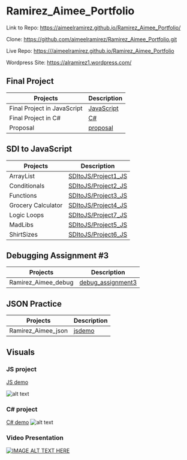 # Ramirez_Aimee_Portfolio

Link to Repo: <https://aimeelramirez.github.io/Ramirez_Aimee_Portfolio/>

Clone: <https://github.com/aimeelramirez/Ramirez_Aimee_Portfolio.git>

Live Repo: <https:///aimeelramirez.github.io/Ramirez_Aimee_Portfolio>

Wordpress Site:
<https://alramirez1.wordpress.com/>

## Final Project

| Projects | Description |
| ----------- | ----------- |
| Final Project in JavaScript | [JavaScript](./finalProject)|
| Final Project in  C# | [C#](./Ramirez_Aimee_finalProject)|
| Proposal | [proposal](./Ramirez_Aimee_Proposal.pdf)|

## SDI to JavaScript

| Projects | Description |
| ----------- | ----------- |
| ArrayList | [SDItoJS/Project1_JS](./SDItoJS/Project1_JS)|
| Conditionals | [SDItoJS/Project2_JS](./SDItoJS/Project2_JS)|
| Functions | [SDItoJS/Project3_JS](./SDItoJS/Project3_JS)|
| Grocery Calculator| [SDItoJS/Project4_JS](./SDItoJS/Project4_JS)|
| Logic Loops | [SDItoJS/Project7_JS](./SDItoJS/Project7_JS)|
| MadLibs | [SDItoJS/Project5_JS](./SDItoJS/Project5_JS)|
| ShirtSizes | [SDItoJS/Project6_JS](./SDItoJS/Project6_JS)|

## Debugging Assignment #3

| Projects | Description |
| ----------- | ----------- |
| Ramirez_Aimee_debug | [debug_assignment3](./debug_assignment3)|

## JSON Practice

| Projects | Description |
| ----------- | ----------- |
| Ramirez_Aimee_json | [jsdemo](./jsonDEMO)|

## Visuals

### JS project

[JS demo](./finalProject)

![alt text](https://i.imgur.com/MKwonN8.png "Js project")

### C# project

[C# demo](https://i.imgur.com/gVIt4xE.mp4)
![alt text](https://i.imgur.com/YqHPuZo.png "C# project")

### Video Presentation

[![IMAGE ALT TEXT HERE](http://img.youtube.com/vi/X990lbbwlFE/0.jpg)](http://www.youtube.com/watch?v=X990lbbwlFE)
